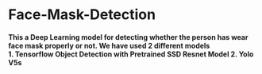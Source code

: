 # Face-Mask-Detection <br>
<h4> This a Deep Learning model for detecting whether the person has wear face mask properly or not. We have used 2 different models <br>
 1. Tensorflow Object Detection with Pretrained SSD Resnet Model
 2. Yolo V5s
  

